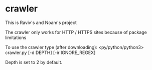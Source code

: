 # crawler
This is Raviv's and Noam's project

The crawler only works for HTTP / HTTPS sites because of package limitations

To use the crawler type (after downloading):
  <py/python/python3> crawler.py [-d DEPTH] [-ir IGNORE_REGEX]

Depth is set to 2 by default.
